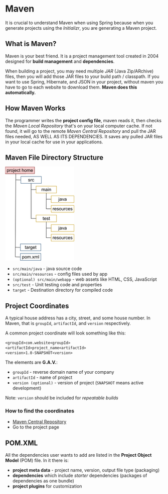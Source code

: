 # Maven

It is crucial to understand Maven when using Spring because when you generate projects using the *Initializr*, you are generating a Maven project. 

## What is Maven?

Maven is your best friend. It is a project management tool created in 2004 designed for **build management** and **dependencies**. 

When building a project, you may need multiple *JAR* (Java Zip/ARchive) files, then you will add those JAR files to your build path / classpath. If you want to use Spring, Hibernate, and JSON in your project, without maven you have to go to each website to download them. **Maven does this automatically.**

## How Maven Works

The programmer writes the **project config file**, maven reads it, then checks the *Maven Local Repository* that's on your local computer cache. If not found, it will go to the remote *Maven Central Repository* and pull the JAR files needed, AS WELL AS ITS DEPENDENCIES. It saves any pulled JAR files in your local cache for use in your applications.

## Maven File Directory Structure

![Alt text](image.png)

* `src/main/java` - java source code
* `src/main/resources` - config files used by app
* `(optional) src/main/webapp` - web assets like HTML, CSS, JavaScript
* `src/test` - Unit testing code and properties
* `target` - Destination directory for compiled code

## Project Coordinates

A typical house address has a city, street, and some house number. In Maven, that is `groupId`, `artifactId`, and `version` respectively.

A common project coordinate will look something like this:
```
<groupId>com.website<groupId>
<artifactId>project_name<artifactId>
<version>1.0-SNAPSHOT<version>
```

The elements are **G.A.V.**:
* `groupId` - reverse domain name of your company
* `artifactId` - name of project
* `version (optional)` - version of project (`SNAPSHOT` means active development)

Note: `version` should be included for *repeatable builds*

### How to find the coordinates

* [Maven Central Repository](search.maven.org)
* Go to the project page

## POM.XML

All the dependencies user wants to add are listed in the **Project Object Model** (POM) file. In it there is:

* **project meta data** - project name, version, output file type (packaging)
* **dependencies** which include  *starter* dependencies (packages of dependencies as one bundle)
* **project plugins** for customization

